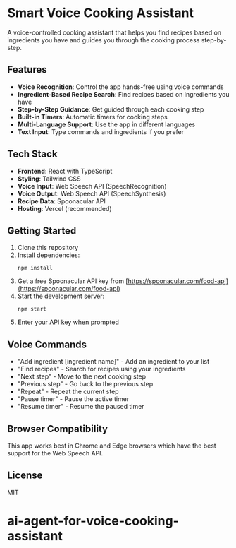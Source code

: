 # Smart Voice Cooking Assistant

A voice-controlled cooking assistant that helps you find recipes based on ingredients you have and guides you through the cooking process step-by-step.

## Features

- **Voice Recognition**: Control the app hands-free using voice commands
- **Ingredient-Based Recipe Search**: Find recipes based on ingredients you have
- **Step-by-Step Guidance**: Get guided through each cooking step
- **Built-in Timers**: Automatic timers for cooking steps
- **Multi-Language Support**: Use the app in different languages
- **Text Input**: Type commands and ingredients if you prefer

## Tech Stack

- **Frontend**: React with TypeScript
- **Styling**: Tailwind CSS
- **Voice Input**: Web Speech API (SpeechRecognition)
- **Voice Output**: Web Speech API (SpeechSynthesis)
- **Recipe Data**: Spoonacular API
- **Hosting**: Vercel (recommended)

## Getting Started

1. Clone this repository
2. Install dependencies:
   ```
   npm install
   ```
3. Get a free Spoonacular API key from [https://spoonacular.com/food-api](https://spoonacular.com/food-api)
4. Start the development server:
   ```
   npm start
   ```
5. Enter your API key when prompted

## Voice Commands

- "Add ingredient [ingredient name]" - Add an ingredient to your list
- "Find recipes" - Search for recipes using your ingredients
- "Next step" - Move to the next cooking step
- "Previous step" - Go back to the previous step
- "Repeat" - Repeat the current step
- "Pause timer" - Pause the active timer
- "Resume timer" - Resume the paused timer

## Browser Compatibility

This app works best in Chrome and Edge browsers which have the best support for the Web Speech API.

## License

MIT
# ai-agent-for-voice-cooking-assistant
